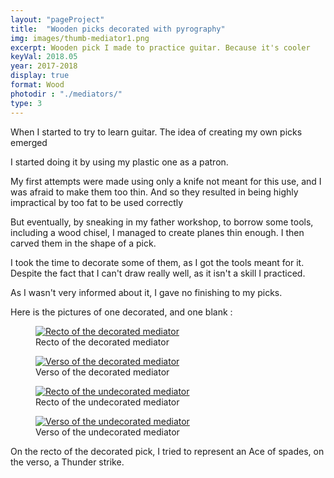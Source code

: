 ```yaml
---
layout: "pageProject"
title:  "Wooden picks decorated with pyrography"
img: images/thumb-mediator1.png
excerpt: Wooden pick I made to practice guitar. Because it's cooler
keyVal: 2018.05
year: 2017-2018
display: true
format: Wood
photodir : "./mediators/"
type: 3
---
```

<div>
<p> When I started to try to learn guitar. The idea of creating my own picks emerged</p>
<p>I started doing it by using my plastic one as a patron.</p>
<p>My first attempts were made using only a knife not meant for this use, and I was afraid to make them too thin. And so they resulted in being highly impractical by too fat to be used correctly</p>
<p>But eventually, by sneaking in my father workshop, to borrow some tools, including a wood chisel, I managed to create planes thin enough. I then carved them in the shape of a pick.</p>
<p>I took the time to decorate some of them, as I got the tools meant for it. Despite the fact that I can't draw really well, as it isn't a skill I practiced.</p>

<p>As I wasn't very informed about it, I gave no finishing to my picks.</p>
<p>Here is the pictures of one decorated, and one blank :</p>
<div class="project-gallery">
    <figure itemprop="associatedMedia" itemscope itemtype="http://schema.org/ImageObject">
        <a href="{{page.photodir}}mediator1.png" itemprop="contentUrl" data-size="1395x1395">
          <img class="project-image" src="{{page.photodir}}thumb-mediator1.png" itemprop="thumbnail" alt="Recto of the decorated mediator" />
        </a>
        <figcaption itemprop="caption description">Recto of the decorated mediator</figcaption>
    </figure>
    <figure itemprop="associatedMedia" itemscope itemtype="http://schema.org/ImageObject">
        <a href="{{page.photodir}}mediator2.png" itemprop="contentUrl" data-size="1351x1351">
          <img class="project-image" src="{{page.photodir}}thumb-mediator2.png" itemprop="thumbnail" alt="Verso of the decorated mediator" />
        </a>
        <figcaption itemprop="caption description">Verso of the decorated mediator</figcaption>
    </figure>
    <figure itemprop="associatedMedia" itemscope itemtype="http://schema.org/ImageObject">
        <a href="{{page.photodir}}mediator3.png" itemprop="contentUrl" data-size="2172x2172">
          <img class="project-image" src="{{page.photodir}}thumb-mediator3.png" itemprop="thumbnail" alt="Recto of the undecorated mediator" />
        </a>
        <figcaption itemprop="caption description">Recto of the undecorated mediator</figcaption>
    </figure>
    <figure itemprop="associatedMedia" itemscope itemtype="http://schema.org/ImageObject">
        <a href="{{page.photodir}}mediator4.png" itemprop="contentUrl" data-size="2023x2022">
          <img class="project-image" src="{{page.photodir}}thumb-mediator4.png" itemprop="thumbnail" alt="Verso of the undecorated mediator" />
        </a>
        <figcaption itemprop="caption description">Verso of the undecorated mediator</figcaption>
    </figure>
</div>
<p>On the recto of the decorated pick, I tried to represent an Ace of spades, on the verso, a Thunder strike.</p>
</div>